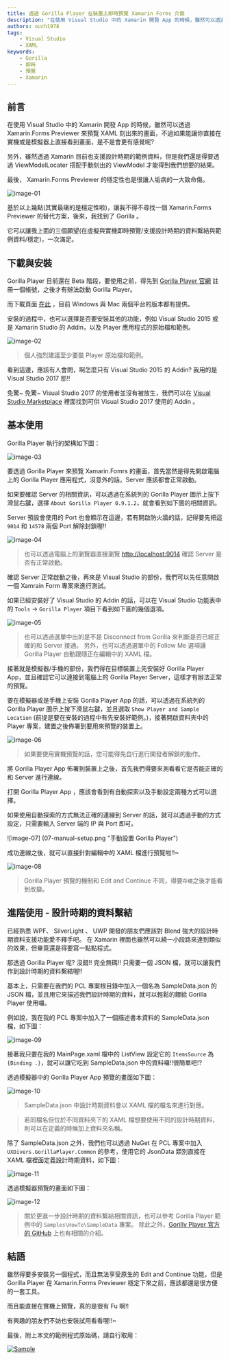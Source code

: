 ```yaml
---
title: 透過 Gorilla Player 在裝置上即時預覽 Xamarin Forms 介面
description: "在使用 Visual Studio 中的 Xamarin 開發 App 的時候，雖然可以透過 Xamarin.Forms Previewer 來預覽 XAML 刻出來的畫面，不過如果能讓你直接在實機或是模擬器上直接看到畫面，是不是會更有感覺呢? 另外，雖然透過 Xamarin 目前也支援設計時期的範例資料，但是我們還是得要透過 ViewModelLocater 搭配手動刻出的 ViewModel 才能得到我們想要的結果。 最後， Xamarin.Forms Previewer 的穩定性也是很讓人垢病的一大致命傷。 基於以上幾點(其實最痛的是穩定性啦)，讓我不得不尋找一個 Xamarin.Forms Previewer 的替代方案，後來，我找到了 Gorilla 。"
authors: ouch1978
tags:
    - Visual Studio
    - XAML
keywords:
    - Gorilla
    - 即時
    - 預覽
    - Xamarin
---
```


## 前言

在使用 Visual Studio 中的 Xamarin 開發 App 的時候，雖然可以透過 Xamarin.Forms Previewer 來預覽 XAML 刻出來的畫面，不過如果能讓你直接在實機或是模擬器上直接看到畫面，是不是會更有感覺呢?

另外，雖然透過 Xamarin 目前也支援設計時期的範例資料，但是我們還是得要透過 ViewModelLocater 搭配手動刻出的 ViewModel 才能得到我們想要的結果。

最後， Xamarin.Forms Previewer 的穩定性也是很讓人垢病的一大致命傷。

![image-01](01-something-went-wrong.png "Xamarin.Forms 目前還是不太穩定")

基於以上幾點(其實最痛的是穩定性啦)，讓我不得不尋找一個 Xamarin.Forms Previewer 的替代方案，後來，我找到了 Gorilla 。

它可以讓我上面的三個願望(在虛擬與實機即時預覽/支援設計時期的資料繫結與範例資料/穩定)，一次滿足。

<!--truncate-->

## 下載與安裝

Gorilla Player 目前還在 Beta 階段，要使用之前，得先到 [Gorilla Player 官網][gorilla player official website] 註冊一個帳號，之後才有辦法啟動 Gorilla Player。

[gorilla player official website]: http://gorillaplayer.com/ "Gorilla Player 官網"

而下載頁面 [在此][gorilla player download page] ，目前 Windows 與 Mac 兩個平台的版本都有提供。

[gorilla player download page]: http://gorillaplayer.com/download.html "Gorilla Player 下載頁面"

安裝的過程中，也可以選擇是否要安裝其他的功能，例如 Visual Studio 2015 或是 Xamarin Studio 的 Addin，以及 Player 應用程式的原始檔和範例。

![image-02](02-install-gorilla-player-extras.png "Gorilla Player 擴充功能安裝畫面")

> 個人強烈建議至少要裝 Player 原始檔和範例。

看到這邊，應該有人會問，啊怎麼只有 Visual Studio 2015 的 Addin? 我用的是 Visual Studio 2017 耶!!

免驚~ 免驚~ Visual Studio 2017 的使用者並沒有被放生，我們可以在 [Visual Studio Marketplace][gorilla player visual studio addin] 裡面找到可供 Visual Studio 2017 使用的 Addin 。

[gorilla player visual studio addin]: https://marketplace.visualstudio.com/items?itemName=UXDivers.GorillaPlayerVisualStudioAddin "Gorilla Player Visual Studio Addin"

## 基本使用

Gorilla Player 執行的架構如下圖：

![image-03](03-architecture-of-gorilla-player.png "Gorilla Player 執行架構")

要透過 Gorilla Player 來預覽 Xamarin.Fomrs 的畫面，首先當然是得先開啟電腦上的 Gorilla Player 應用程式，沒意外的話，Server 應該都會正常啟動。

如果要確認 Server 的相關資訊，可以透過在系統列的 Gorilla Player 圖示上按下滑鼠右鍵，選擇 `About Gorilla Player 0.9.1.2`，就會看到如下圖的相關資訊。

Server 預設會使用的 Port 也會顯示在這邊，若有開啟防火牆的話，記得要先把這 `9014` 和 `14578` 兩個 Port 解除封鎖喔!!

![image-04](04-about-gorilla-player.png "About Gorilla Player 中提供的資訊")

> 也可以透過電腦上的瀏覽器直接瀏覽 [http://localhost:9014](http://localhost:9014 "http://localhost:9014") 確認 Server 是否有正常啟動。

確認 Server 正常啟動之後，再來是 Visual Studio 的部份，我們可以先任意開啟一個 Xamrain Form 專案來進行測試。

如果已經安裝好了 Visual Studio 的 Addin 的話，可以在 Visual Studio 功能表中的 `Tools` -> `Gorilla Player` 項目下看到如下圖的幾個選項。

![image-05](05-gorilla-player-menu-in-visual-studio.png "Visual Studio 中的 Gorilla Player 選單")

> 也可以透過選單中出的是不是 Disconnect from Gorilla 來判斷是否已經正確的和 Server 接通。
> 另外，也可以透過選單中的 Follow Me 選項讓 Gorilla Player 自動跟隨正在編輯中的 XAML 檔。

接著就是模擬器/手機的部份，我們得在目標裝置上先安裝好 Gorilla Player App，並且確認它可以連接到電腦上的 Gorilla Player Server，這樣才有辦法正常的預覽。

要在模擬器或是手機上安裝 Gorilla Player App 的話，可以透過在系統列的 Gorilla Player 圖示上按下滑鼠右鍵，並且選取 `Show Player and Sample Location` (前提是要在安裝的過程中有先安裝好範例。)，接著開啟資料夾中的 Player 專案，建置之後佈署到要用來預覽的裝置上。

![image-06](06-install-gorilla-player-app.png "將 Gorilla Player App 安裝到虛擬機上")

> 如果要使用實機預覽的話，您可能得先自行進行開發者解鎖的動作。

將 Gorilla Player App 佈署到裝置上之後，首先我們得要來測看看它是否能正確的和 Server 進行連線。

打開 Gorilla Player App ，應該會看到有自動探索以及手動設定兩種方式可以選擇。

如果使用自動探索的方式無法正確的連線到 Server 的話，就可以透過手動的方式設定，只需要輸入 Server 端的 IP 與 Port 即可。

![image-07] (07-manual-setup.png "手動設置 Gorilla Player")

成功連線之後，就可以直接針對編輯中的 XAML 檔進行預覽啦!!~

![image-08](08-preview-with-gorilla-player.png "透過 Gorilla Player 預覽編輯中的使用者介面")

> Gorilla Player 預覽的機制和 Edit and Continue 不同，得要`存檔`之後才能看到改變。

## 進階使用 - 設計時期的資料繫結

已經熟悉 WPF、 SilverLight 、 UWP 開發的朋友們應該對 Blend 強大的設計時期資料支援功能愛不釋手吧。 在 Xamarin 裡面也雖然可以繞一小段路來達到類似的效果，但畢竟還是得要寫一點點程式。

那透過 Gorilla Player 呢? 沒錯!! 完全無碼!! 只需要一個 JSON 檔，就可以讓我們作到設計時期的資料繫結喔!!

基本上，只需要在我們的 PCL 專案根目錄中加入一個名為 SampleData.json 的 JSON 檔，並且用它來描述我們設計時期的資料，就可以輕鬆的餵給 Gorilla Player 使用囉。

例如說，我在我的 PCL 專案中加入了一個描述書本資料的 SampleData.json 檔，如下圖：

![image-09](09-sample-data-json.png "使用 SampleData.json 描述設計時期資料")

接著我只要在我的 MainPage.xaml 檔中的 ListView 設定它的 `ItemsSource` 為 `{Binding .}`，就可以讓它吃到 SampleData.json 中的資料囉!!很簡單吧!?

透過模擬器中的 Gorilla Player App 預覽的畫面如下圖：

![image-10](10-preview-with-sample-data-json.png "預覽 SampleData.json 資料繫結的結果")

> SampleData.json 中設計時期資料會以 XAML 檔的檔名來進行對應。

> 若同檔名但位於不同資料夾下的 XAML 檔想要使用不同的設計時期資料，則可以在定義的時候加上資料夾名稱。

除了 SampleData.json 之外，我們也可以透過 NuGet 在 PCL 專案中加入 `UXDivers.GorillaPlayer.Common` 的參考，使用它的 JsonData 類別直接在 XAML 檔裡面定義設計時期資料，如下圖：

![image-11](11-use-jsondata-class.png "使用 JsonData 類別定義設計時期資料")

透過模擬器預覽的畫面如下圖：

![image-12](12-preview-with-jsondata-class.png "預覽透過 JsonData 類別資料繫結的結果")

> 關於更進一步設計時期的資料繫結相關資訊，也可以參考 Gorilla Player 範例中的 `Samples\HowTo\SampleData` 專案。
> 除此之外，[Gorilly Player 官方的 GitHub][working with sample data] 上也有相關的介紹。

[working with sample data]: https://github.com/UXDivers/Gorilla-Player-Support/wiki/Working-with-sample-data "Working with sample data"

## 結語

雖然得要多安裝另一個程式，而且無法享受原生的 Edit and Continue 功能，但是 Gorilla Player 在 Xamarin.Forms Previewer 穩定下來之前，應該都還是很方便的一套工具。

而且能直接在實機上預覽，真的是很有 Fu 啊!!

有興趣的朋友們不妨也安裝試用看看喔!!~

最後，附上本文的範例程式原始碼，請自行取用：

[![Sample](/img/source-code.png)](https://github.com/Ouch1978/PlayXamarinFormsWithGorilla/)
